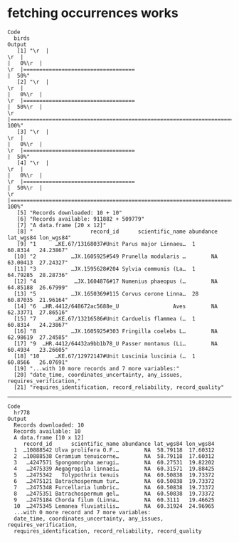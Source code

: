 # fetching occurrences works

    Code
      birds
    Output
       [1] "\r  |                                                                            \r  |                                                                      |   0%\r  |                                                                            \r  |===================================                                   |  50%"                                                                                                                                                                  
       [2] "\r  |                                                                            \r  |                                                                      |   0%\r  |                                                                            \r  |===================================                                   |  50%\r  |                                                                            \r  |======================================================================| 100%"
       [3] "\r  |                                                                            \r  |                                                                      |   0%\r  |                                                                            \r  |===================================                                   |  50%"                                                                                                                                                                  
       [4] "\r  |                                                                            \r  |                                                                      |   0%\r  |                                                                            \r  |===================================                                   |  50%\r  |                                                                            \r  |======================================================================| 100%"
       [5] "Records downloaded: 10 + 10"                                                                                                                                                                                                                                                                                                                                                                                                                                                                           
       [6] "Records available: 911882 + 509779"                                                                                                                                                                                                                                                                                                                                                                                                                                                                    
       [7] "A data.frame [20 x 12]"                                                                                                                                                                                                                                                                                                                                                                                                                                                                                
       [8] "                  record_id      scientific_name abundance lat_wgs84 lon_wgs84"                                                                                                                                                                                                                                                                                                                                                                                                                        
       [9] "1      …KE.67/13168037#Unit Parus major Linnaeu…  1         60.8314   24.23867"                                                                                                                                                                                                                                                                                                                                                                                                                        
      [10] "2           …JX.1605925#549 Prunella modularis …        NA  63.00413  27.24327"                                                                                                                                                                                                                                                                                                                                                                                                                        
      [11] "3           …JX.1595628#204 Sylvia communis (La…  1         64.79285  28.28736"                                                                                                                                                                                                                                                                                                                                                                                                                        
      [12] "4            …JX.1604876#17 Numenius phaeopus (…        NA  64.85188  26.67999"                                                                                                                                                                                                                                                                                                                                                                                                                        
      [13] "5           …JX.1650369#115 Corvus corone Linna…  28        60.87035  21.96164"                                                                                                                                                                                                                                                                                                                                                                                                                        
      [14] "6  …HR.4412/648672ac5688e_U                 Aves        NA  62.33771  27.86516"                                                                                                                                                                                                                                                                                                                                                                                                                        
      [15] "7      …KE.67/13216586#Unit Carduelis flammea (…  1         60.8314   24.23867"                                                                                                                                                                                                                                                                                                                                                                                                                        
      [16] "8           …JX.1605925#303 Fringilla coelebs L…        NA  62.98619  27.24585"                                                                                                                                                                                                                                                                                                                                                                                                                        
      [17] "9  …HR.4412/64432a9bb1b78_U Passer montanus (Li…        NA  60.4934   23.26605"                                                                                                                                                                                                                                                                                                                                                                                                                        
      [18] "10     …KE.67/12972147#Unit Luscinia luscinia (…  1         60.8566   26.07691"                                                                                                                                                                                                                                                                                                                                                                                                                        
      [19] "...with 10 more records and 7 more variables:"                                                                                                                                                                                                                                                                                                                                                                                                                                                         
      [20] "date_time, coordinates_uncertainty, any_issues, requires_verification,"                                                                                                                                                                                                                                                                                                                                                                                                                                
      [21] "requires_identification, record_reliability, record_quality"                                                                                                                                                                                                                                                                                                                                                                                                                                           

---

    Code
      hr778
    Output
      Records downloaded: 10
      Records available: 10
      A data.frame [10 x 12]
         record_id      scientific_name abundance lat_wgs84 lon_wgs84
      1  …10888542 Ulva prolifera O.F.…        NA  58.79118  17.60312
      2  …10888538 Ceramium tenuicorne…        NA  58.79118  17.60312
      3   …4247571 Spongomorpha aerugi…        NA  60.27531  19.82202
      4   …2475339 Aegagropila linnaei…        NA  60.31571  19.88425
      5   …2475342   Tolypothrix tenuis        NA  60.50838  19.73372
      6   …2475121 Batrachospermum tur…        NA  60.50838  19.73372
      7   …2475348 Furcellaria lumbric…        NA  60.50838  19.73372
      8   …2475351 Batrachospermum gel…        NA  60.50838  19.73372
      9   …2475184 Chorda filum (Linna…        NA  60.3111   19.46625
      10  …2475345 Lemanea fluviatilis…        NA  60.31924  24.96965
      ...with 0 more record and 7 more variables:
      date_time, coordinates_uncertainty, any_issues, requires_verification,
      requires_identification, record_reliability, record_quality

